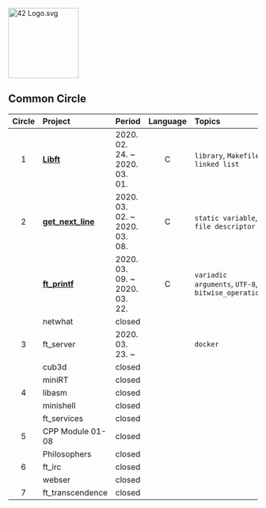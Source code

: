 <p><img src="https://upload.wikimedia.org/wikipedia/commons/8/8d/42_Logo.svg" alt="42 Logo.svg" width="142"></p> 

## Common Circle
| Circle | Project | Period | Language | Topics |
|:---:|:---|:---|:---:|:---|
| 1 | [**Libft**](./libft) | 2020. 02. 24. ~ 2020. 03. 01. | C | `library`, `Makefile`, `linked list` |
| 2 | [**get_next_line**](./get_next_line) | 2020. 03. 02. ~ 2020. 03. 08. | C | `static variable`, `file descriptor` |
|   | [**ft_printf**](./ft_printf) | 2020. 03. 09. ~ 2020. 03. 22. | C | `variadic arguments`, `UTF-8`, `bitwise_operation` |
|   | netwhat | closed |  |  |
| 3 | ft_server | 2020. 03. 23. ~ |  | `docker` |
|   | cub3d | closed |  |  |
|   | miniRT | closed |  |  |
| 4 | libasm | closed |  |  |
|   | minishell | closed |  |  |
|   | ft_services | closed |  |  |
| 5 | CPP Module 01-08 | closed |  |  |
|   | Philosophers | closed |  |  |
| 6 | ft_irc | closed |  |  |
|   | webser | closed |  |  |
| 7 | ft_transcendence | closed |  |  |
